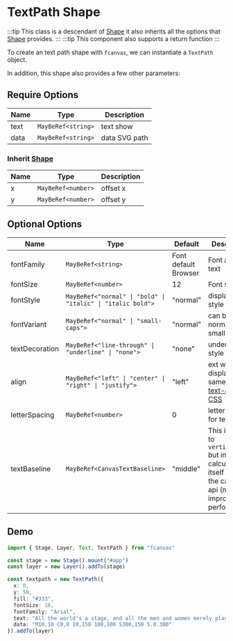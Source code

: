 # TextPath Shape

:::tip
This class is a descendant of [Shape](/guide/essentials/Shape) it also inherits all the options that [Shape](/guide/essentials/Shape) provides.
:::
:::tip
This component also supports a return function
:::

To create an text path shape with `fcanvas`, we can instantiate a `TextPath` object.

In addition, this shape also provides a few other parameters:

## Require Options

| Name | Type               | Description   |
| ---- | ------------------ | ------------- |
| text | `MayBeRef<string>` | text show     |
| data | `MayBeRef<string>` | data SVG path |

### Inherit [Shape](/guide/essentials/Shape)

| Name | Type               | Description |
| ---- | ------------------ | ----------- |
| x    | `MayBeRef<number>` | offset x    |
| y    | `MayBeRef<number>` | offset y    |

## Optional Options

| Name           | Type                                                        | Default              | Description                                                                                                              |
| -------------- | ----------------------------------------------------------- | -------------------- | ------------------------------------------------------------------------------------------------------------------------ |
| fontFamily     | `MayBeRef<string>`                                          | Font default Browser | Font apply to text                                                                                                       |
| fontSize       | `MayBeRef<number>`                                          | 12                   | Font size                                                                                                                |
| fontStyle      | `MayBeRef<"normal" \| "bold" \| "italic" \| "italic bold">` | "normal"             | display font style                                                                                                       |
| fontVariant    | `MayBeRef<"normal" \| "small-caps">`                        | "normal"             | can be normal or small-caps                                                                                              |
| textDecoration | `MayBeRef<"line-through" \| "underline" \| "none">`         | "none"               | underline style                                                                                                          |
| align          | `MayBeRef<"left" \| "center" \| "right" \| "justify">`      | "left"               | ext will display the same style as [text-align in CSS](https://developer.mozilla.org/en-US/docs/Web/CSS/text-align)      |
| letterSpacing  | `MayBeRef<number>`                                          | 0                    | letter spacing for text                                                                                                  |
| textBaseline   | `MayBeRef<CanvasTextBaseline>`                              | "middle"             | This is similar to `verticalAlign` but instead of calculating it itself it uses the canvas api (may improve performance) |

## Demo

```ts
import { Stage, Layer, Text, TextPath } from "fcanvas"

const stage = new Stage().mount("#app")
const layer = new Layer().addTo(stage)

const textpath = new TextPath({
  x: 0,
  y: 50,
  fill: "#333",
  fontSize: 16,
  fontFamily: "Arial",
  text: "All the world's a stage, and all the men and women merely players.",
  data: "M10,10 C0,0 10,150 100,100 S300,150 5.0.300"
}).addTo(layer)
```

<Preview />
